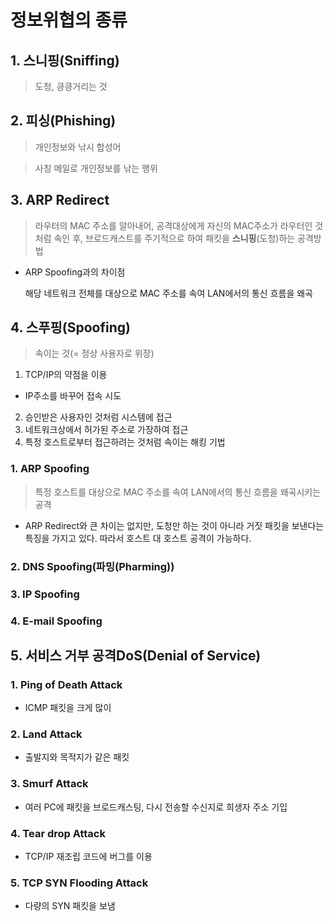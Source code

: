 # 정보위협의 종류

## 1. **스니핑(Sniffing)**
> 도청, 킁킁거리는 것 

## 2. 피싱(Phishing)
> 개인정보와 낚시 합성어

> 사칭 메일로 개인정보를 낚는 행위

## 3. ARP Redirect
> 라우터의 MAC 주소를 알아내어, 공격대상에게 자신의 MAC주소가 라우터인 것 처럼 속인 후, 브로드캐스트를 주기적으로 하여 패킷을 **스니핑**(도청)하는 공격방법

- ARP Spoofing과의 차이점
    
    해당 네트워크 전체를 대상으로 MAC 주소를 속여 LAN에서의 통신 흐름을 왜곡

## 4. 스푸핑(Spoofing)
> 속이는 것(= 정상 사용자로 위장)

1. TCP/IP의 약점을 이용
- IP주소를 바꾸어 접속 시도
2. 승인받은 사용자인 것처럼 시스템에 접근
3. 네트워크상에서 허가된 주소로 가장하여 접근
4. 특정 호스트로부터 접근하려는 것처럼 속이는 해킹 기법

### 1. ARP Spoofing
> 특정 호스트를 대상으로 MAC 주소를 속여 LAN에서의 통신 흐름을 왜곡시키는 공격

- ARP Redirect와 큰 차이는 없지만, 도청만 하는 것이 아니라 거짓 패킷을 보낸다는 특징을 가지고 있다. 따라서 호스트 대 호스트 공격이 가능하다.

### 2. DNS Spoofing(파밍(Pharming)) 

### 3. IP Spoofing

### 4. E-mail Spoofing


## 5. 서비스 거부 공격DoS(Denial of Service)

### 1. Ping of Death Attack 
- ICMP 패킷을 크게 많이

### 2. Land Attack
- 출발지와 목적지가 같은 패킷

### 3. Smurf Attack
- 여러 PC에 패킷을 브로드캐스팅, 다시 전송할 수신지로 희생자 주소 기입

### 4. Tear drop Attack
- TCP/IP 재조립 코드에 버그를 이용

### 5. TCP SYN Flooding Attack 
- 다량의 SYN 패킷을 보냄